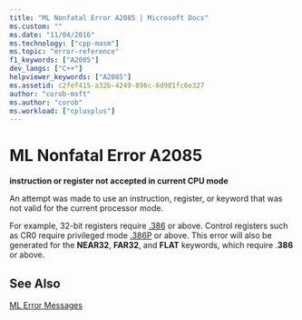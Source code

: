 ```yaml
---
title: "ML Nonfatal Error A2085 | Microsoft Docs"
ms.custom: ""
ms.date: "11/04/2016"
ms.technology: ["cpp-masm"]
ms.topic: "error-reference"
f1_keywords: ["A2085"]
dev_langs: ["C++"]
helpviewer_keywords: ["A2085"]
ms.assetid: c2fef415-a32b-4249-896c-6d981fc6e327
author: "corob-msft"
ms.author: "corob"
ms.workload: ["cplusplus"]
---
```

# ML Nonfatal Error A2085
**instruction or register not accepted in current CPU mode**  
  
 An attempt was made to use an instruction, register, or keyword that was not valid for the current processor mode.  
  
 For example, 32-bit registers require [.386](../../assembler/masm/dot-386.md) or above. Control registers such as CR0 require privileged mode [.386P](../../assembler/masm/dot-386p.md) or above. This error will also be generated for the **NEAR32**, **FAR32**, and **FLAT** keywords, which require .**386** or above.  
  
## See Also  
 [ML Error Messages](../../assembler/masm/ml-error-messages.md)